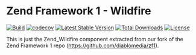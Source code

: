 # Zend Framework 1 - Wildfire

[![Build](https://github.com/diablomedia/zf1-wildfire/workflows/Build/badge.svg?event=push)](https://github.com/diablomedia/zf1-wildfire/actions?query=workflow%3ABuild+event%3Apush)
[![codecov](https://codecov.io/gh/diablomedia/zf1-wildfire/branch/master/graph/badge.svg)](https://codecov.io/gh/diablomedia/zf1-wildfire)
[![Latest Stable Version](https://poser.pugx.org/fragotesac/zf1-wildfire/v/stable)](https://packagist.org/packages/fragotesac/zf1-wildfire)
[![Total Downloads](https://poser.pugx.org/fragotesac/zf1-wildfire/downloads)](https://packagist.org/packages/fragotesac/zf1-wildfire)
[![License](https://poser.pugx.org/fragotesac/zf1-wildfire/license)](https://packagist.org/packages/fragotesac/zf1-wildfire)

This is just the Zend_Wildfire component extracted from our fork of the Zend Framework 1 repo (https://github.com/diablomedia/zf1).

